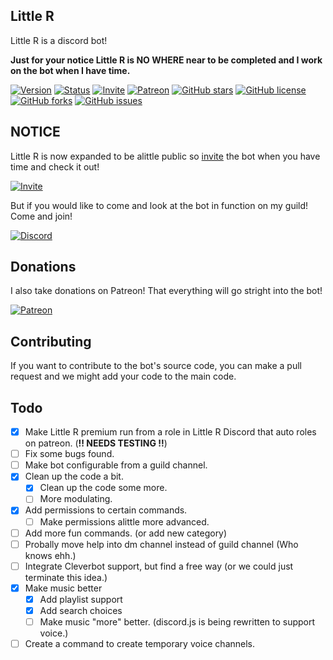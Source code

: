   
## Little R
Little R is a discord bot!

**Just for your notice Little R is NO WHERE near to be completed and I work on the bot when I have time.**

[![Version](https://img.shields.io/badge/Version-2.5.3-green.svg?style=flat-square)](https://github.com/RHGDEV/Little-R/releases)
[![Status](https://img.shields.io/badge/Status-Ready-green.svg?style=flat-square)]()
[![Invite](https://img.shields.io/badge/Bot-Invite-brightgreen.svg?style=flat-square)](https://littler.tk/invite)
[![Patreon](https://img.shields.io/badge/donate-patreon-F96854.svg?style=flat-square)](https://www.patreon.com/_RHG)
[![GitHub stars](https://img.shields.io/github/stars/RHGDEV/Little-R.svg?style=flat-square)](https://github.com/RHGDEV/Little-R/stargazers)
[![GitHub license](https://img.shields.io/github/license/RHGDEV/Little-R.svg?style=flat-square)](https://github.com/RHGDEV/Little-R/blob/master/LICENSE)
[![GitHub forks](https://img.shields.io/github/forks/RHGDEV/Little-R.svg?style=flat-square)](https://github.com/RHGDEV/Little-R/network)
[![GitHub issues](https://img.shields.io/github/issues/RHGDEV/Little-R.svg?style=flat-square)](https://github.com/RHGDEV/Little-R/issues)

## NOTICE
Little R is now expanded to be alittle public so [invite](https://littler.tk/invite) the bot when you have time and check it out!

[![Invite](https://img.shields.io/badge/Bot-Invite-brightgreen.svg?style=flat-square)](https://littler.tk/invite)


But if you would like to come and look at the bot in function on my guild! Come and join!

[![Discord](https://discordapp.com/api/guilds/331998474545528833/embed.png)](https://discord.gg/WUTAaSW)

## Donations
I also take donations on Patreon! That everything will go stright into the bot!

[![Patreon](https://img.shields.io/badge/donate-patreon-F96854.svg?style=flat-square)](https://www.patreon.com/_RHG)

## Contributing
If you want to contribute to the bot's source code, you can make a pull request and we might add your code to the main code.

## Todo

- [X] Make Little R premium run from a role in Little R Discord that auto roles on patreon. (**!! NEEDS TESTING !!**)
- [ ] Fix some bugs found.
- [ ] Make bot configurable from a guild channel.
- [x] Clean up the code a bit.
    - [x] Clean up the code some more.
    - [ ] More modulating.
- [x] Add permissions to certain commands.
    - [ ] Make permissions alittle more advanced.
- [ ] Add more fun commands. (or add new category)
- [ ] Probally move help into dm channel instead of guild channel (Who knows ehh.)
- [ ] Integrate Cleverbot support, but find a free way (or we could just terminate this idea.)
- [x] Make music better
    - [x] Add playlist support
    - [x] Add search choices
    - [ ] Make music "more" better. (discord.js is being rewritten to support voice.)
- [ ] Create a command to create temporary voice channels.
